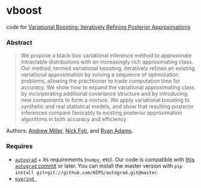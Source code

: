 # vboost

code for [Variational Boosting: Iteratively Refining Posterior Approximations](https://arxiv.org/abs/1611.06585)

### Abstract

> We propose a black-box variational inference method to approximate
> intractable distributions with an increasingly rich approximating class.
> Our method, termed variational boosting, iteratively refines an existing
> variational approximation by solving a sequence of optimization problems,
> allowing the practitioner to trade computation time for accuracy.
> We show how to expand the variational approximating class by incorporating
> additional covariance structure and by introducing new components to form a
> mixture. We apply variational boosting to synthetic and real statistical
> models, and show that resulting posterior inferences compare favorably to
> existing posterior approximation algorithms in both accuracy and efficiency.

Authors:
[Andrew Miller](http://andymiller.github.io/),
[Nick Foti](http://nfoti.github.io/), and
[Ryan Adams](http://people.seas.harvard.edu/~rpa/).

### Requires

* [`autograd`](https://github.com/HIPS/autograd) + its requirements (`numpy`, etc).
  Our code is compatible with [this `autograd` commit](https://github.com/HIPS/autograd/tree/42a57226442417785efe3bd5ba543b958680b765) or later.
  You can install the master version with
  `pip install git+git://github.com/HIPS/autograd.git@master`.
* [`pyprind `](https://github.com/rasbt/pyprind)
